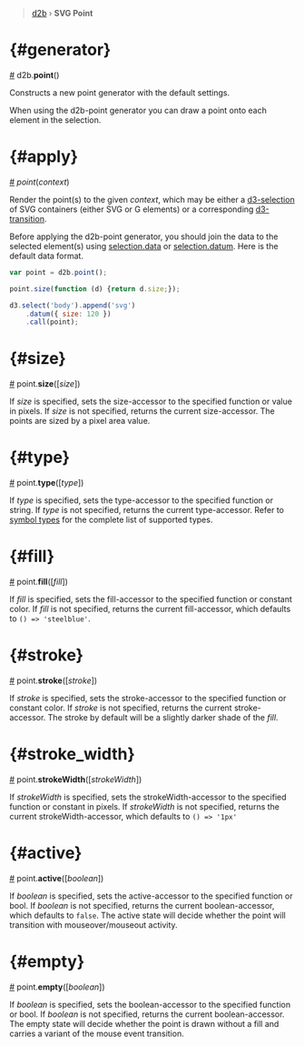 > [d2b](../README.md) › **SVG Point**

# {#generator}
[#](#generator) d2b.**point**()

Constructs a new point generator with the default settings.

When using the d2b-point generator you can draw a point onto each element in the selection.

# {#apply}
[#](#apply) *point*(*context*)

Render the point(s) to the given *context*, which may be either a [d3-selection](https://github.com/d3/d3-selection) of SVG containers (either SVG or G elements) or a corresponding [d3-transition](https://github.com/d3/d3-transition).

Before applying the d2b-point generator, you should join the data to the selected element(s) using [selection.data](https://github.com/d3/d3-selection#selection_data) or [selection.datum](https://github.com/d3/d3-selection#selection_datum). Here is the default data format.

```javascript
var point = d2b.point();

point.size(function (d) {return d.size;});

d3.select('body').append('svg')
    .datum({ size: 120 })
    .call(point);
```

# {#size}
[#](#size) point.**size**([*size*])

If *size* is specified, sets the size-accessor to the specified function or value in pixels. If *size* is not specified, returns the current size-accessor. The points are sized by a pixel area value.

# {#type}
[#](#type) point.**type**([*type*])

If *type* is specified, sets the type-accessor to the specified function or string. If *type* is not specified, returns the current type-accessor. Refer to [symbol types](../shape/symbols.md) for the complete list of supported types.

# {#fill}
[#](#fill) point.**fill**([*fill*])

If *fill* is specified, sets the fill-accessor to the specified function or constant color. If *fill* is not specified, returns the current fill-accessor, which defaults to `() => 'steelblue'`.

# {#stroke}
[#](#stroke) point.**stroke**([*stroke*])

If *stroke* is specified, sets the stroke-accessor to the specified function or constant color. If *stroke* is not specified, returns the current stroke-accessor. The stroke by default will be a slightly darker shade of the *fill*.

# {#stroke_width}
[#](#stroke_width) point.**strokeWidth**([*strokeWidth*])

If *strokeWidth* is specified, sets the strokeWidth-accessor to the specified function or constant in pixels. If *strokeWidth* is not specified, returns the current strokeWidth-accessor, which defaults to `() => '1px'`

# {#active}
[#](#active) point.**active**([*boolean*])

If *boolean* is specified, sets the active-accessor to the specified function or bool. If *boolean* is not specified, returns the current boolean-accessor, which defaults to `false`. The active state will decide whether the point will transition with mouseover/mouseout activity.

# {#empty}
[#](#empty) point.**empty**([*boolean*])

If *boolean* is specified, sets the boolean-accessor to the specified function or bool. If *boolean* is not specified, returns the current boolean-accessor. The empty state will decide whether the point is drawn without a fill and carries a variant of the mouse event transition.

